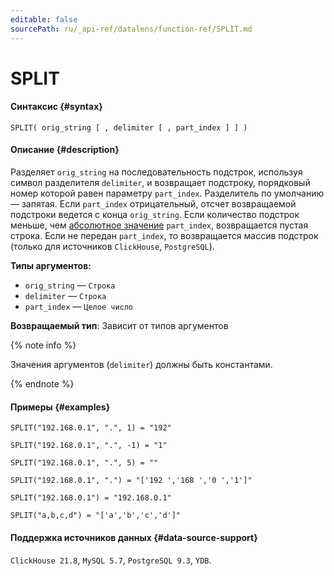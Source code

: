 ```yaml
---
editable: false
sourcePath: ru/_api-ref/datalens/function-ref/SPLIT.md
---
```


# SPLIT



#### Синтаксис {#syntax}


```
SPLIT( orig_string [ , delimiter [ , part_index ] ] )
```

#### Описание {#description}
Разделяет `orig_string` на последовательность подстрок, используя символ разделителя `delimiter`, и возвращает подстроку, порядковый номер которой равен параметру `part_index`. Разделитель по умолчанию — запятая. Если `part_index` отрицательный, отсчет возвращаемой подстроки ведется с конца `orig_string`. Если количество подстрок меньше, чем [абсолютное значение](https://ru.wikipedia.org/wiki/Абсолютная_величина) `part_index`, возвращается пустая строка. Если не передан `part_index`, то возвращается массив подстрок (только для источников `ClickHouse`, `PostgreSQL`).

**Типы аргументов:**
- `orig_string` — `Строка`
- `delimiter` — `Строка`
- `part_index` — `Целое число`


**Возвращаемый тип**: Зависит от типов аргументов

{% note info %}

Значения аргументов (`delimiter`) должны быть константами.

{% endnote %}


#### Примеры {#examples}

```
SPLIT("192.168.0.1", ".", 1) = "192"
```

```
SPLIT("192.168.0.1", ".", -1) = "1"
```

```
SPLIT("192.168.0.1", ".", 5) = ""
```

```
SPLIT("192.168.0.1", ".") = "['192 ','168 ','0 ','1']"
```

```
SPLIT("192.168.0.1") = "192.168.0.1"
```

```
SPLIT("a,b,c,d") = "['a','b','c','d']"
```


#### Поддержка источников данных {#data-source-support}

`ClickHouse 21.8`, `MySQL 5.7`, `PostgreSQL 9.3`, `YDB`.
